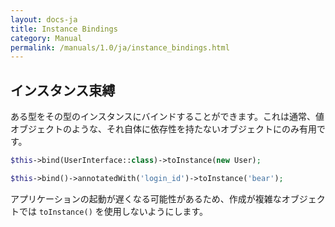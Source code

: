 ```yaml
---
layout: docs-ja
title: Instance Bindings
category: Manual
permalink: /manuals/1.0/ja/instance_bindings.html
---
```

## インスタンス束縛

ある型をその型のインスタンスにバインドすることができます。これは通常、値オブジェクトのような、それ自体に依存性を持たないオブジェクトにのみ有用です。

```php
$this->bind(UserInterface::class)->toInstance(new User);
```

```php
$this->bind()->annotatedWith('login_id')->toInstance('bear');
```

アプリケーションの起動が遅くなる可能性があるため、作成が複雑なオブジェクトでは `toInstance()` を使用しないようにします。
